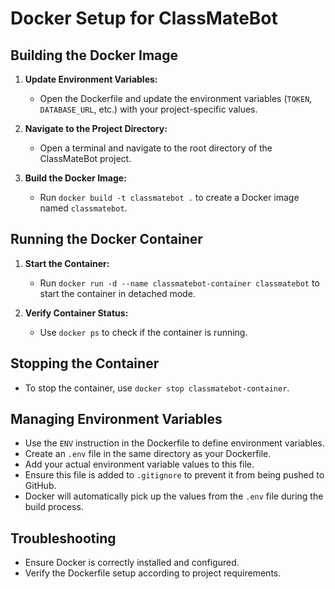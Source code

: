 # Docker Setup for ClassMateBot

## Building the Docker Image

1. **Update Environment Variables:**  
   - Open the Dockerfile and update the environment variables (`TOKEN`, `DATABASE_URL`, etc.) with your project-specific values.

2. **Navigate to the Project Directory:**  
   - Open a terminal and navigate to the root directory of the ClassMateBot project.

3. **Build the Docker Image:**  
   - Run `docker build -t classmatebot .` to create a Docker image named `classmatebot`.

## Running the Docker Container

1. **Start the Container:**  
   - Run `docker run -d --name classmatebot-container classmatebot` to start the container in detached mode.

2. **Verify Container Status:**  
   - Use `docker ps` to check if the container is running.

## Stopping the Container

- To stop the container, use `docker stop classmatebot-container`.

## Managing Environment Variables

- Use the `ENV` instruction in the Dockerfile to define environment variables.
- Create an `.env` file in the same directory as your Dockerfile.
- Add your actual environment variable values to this file.
- Ensure this file is added to `.gitignore` to prevent it from being pushed to GitHub.
- Docker will automatically pick up the values from the `.env` file during the build process.

## Troubleshooting

- Ensure Docker is correctly installed and configured.
- Verify the Dockerfile setup according to project requirements.